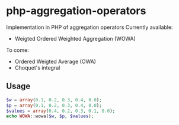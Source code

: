php-aggregation-operators
=========================

Implementation in PHP of aggregation operators
Currently available:
- Weigted Ordered Weighted Aggregation (WOWA)

To come:
- Ordered Weigted Average (OWA)
- Choquet's integral

Usage
-----

```php
$w = array(0.1, 0.2, 0.3, 0.4, 0.0);
$p = array(0.1, 0.2, 0.3, 0.4, 0.0);
$values = array(0.4, 0.2, 0.3, 0.1, 0.0);
echo WOWA::wowa($w, $p, $values);

```